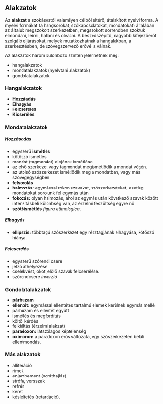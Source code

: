 Alakzatok
-------------------------------------------

Az __alakzat__ a szokásostól valamilyen célból eltérő, átalakított nyelvi forma. A myelvi formákat (a hangsorokat, szókapcsolatokat, mondatokat) általában az általuk megszokott szerkezetben, megszokott sorrendben szoktuk elmondani, leírni, hallani és olvasni. A beszédszépítő, nagyobb kifejezőerőt szolgáló eljárásokat, melyek mutatkozhatnak a hangalakban, a szerkesztésben, de szövegszervező erővé is válnak.

Az alakzatok három különböző szinten jelenhetnek meg:
* hangalakzatok
* mondatalakzatok (nyelvtani alakzatok)
* gondolatalakzatok.

### Hangalakzatok
* __Hozzáadás__
* __Elhagyás__
* __Felcserélés__
* __Kicserélés__

### Mondatalakzatok
##### Hozzásadás
* egyszerű __ismétlés__
* kötőszó ismétlés
* mondat (tagmondat) elejének ismétlése
* az első szerkezet vagy tagmondat megismétlődik a mondat végén.
* az utolsó szószerkezet ismétlődik meg a mondatban, vagy más szövegegységben
* __felsorolás__
* __halmozás:__ egymással rokon szavakat, szószerkezeteket, esetleg mondatokat sorolunk fel egymás után
* __fokozás:__ olyan halmozás, ahol az egymás után következő szavak között intenzitásbeli különbség van, az érzelmi feszültség egyre nő
* __szótőismétlés__ _figura etimologica_.

##### Elhagyás
* __ellipszis:__ többtagú szószerkezet egy résztagjának elhagyása, kötőszó hiánya.

##### Felcserélés
* egyszerű szórendi csere
* jelző áthelyezése
* cselekvést, okot jelölő szavak felcserélése.
* szórendcsere _inverzió_

### Gondolatalakzatok
* __párhuzam__
* __ellentét:__ egymással ellentétes tartalmú elemek kerülnek egymás mellé
* párhuzam és ellentét együtt
* ismétlés és megfordítás
* költői kérdés
* felkiáltás (érzelmi alakzat)
* __paradoxon:__ látszólagos képtelenség
* __oximoron:__ a paradoxon erős változata, egy szószerkezeten belüli ellentmondás.

### Más alakzatok
* alliteráció
* rímek
* enjambement (soráthajlás)
* strófa, versszak
* refrén
* keret
* késleltetés (retardáció).